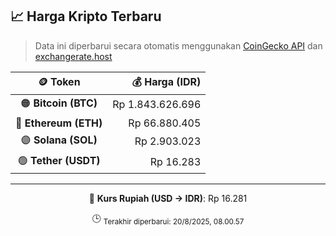 

<!-- HARGA_KRIPTO -->
## 📈 Harga Kripto Terbaru

> Data ini diperbarui secara otomatis menggunakan [CoinGecko API](https://www.coingecko.com/) dan [exchangerate.host](https://exchangerate.host/)

<div align="center">

| 🪙 Token | 💰 Harga (IDR) |
|:------:|---------------:|
| 🟠 **Bitcoin (BTC)**   | Rp 1.843.626.696 |
| 🔵 **Ethereum (ETH)**  | Rp 66.880.405 |
| 🟣 **Solana (SOL)**    | Rp 2.903.023 |
| 🟢 **Tether (USDT)**   | Rp 16.283 |

---

💱 **Kurs Rupiah (USD → IDR)**: Rp 16.281

🕒 <sub>Terakhir diperbarui: 20/8/2025, 08.00.57</sub>

</div>
<!-- /HARGA_KRIPTO -->